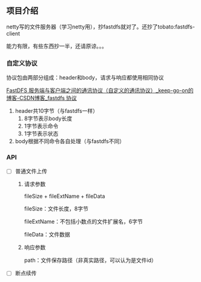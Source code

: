 ## 项目介绍

netty写的文件服务器（学习netty用），抄fastdfs就对了。还抄了tobato:fastdfs-client

能力有限，有些东西抄一半，还请原谅。。。

### 自定义协议
协议包由两部分组成：header和body，请求与响应都使用相同协议

[FastDFS 服务端与客户端之间的通讯协议（自定义的通讯协议）_keep-go-on的博客-CSDN博客_fastdfs 协议](https://keepgoon.blog.csdn.net/article/details/106877138)

1. header共10字节（与fastdfs一样）
   1. 8字节表示body长度
   2. 1字节表示命令
   3. 1字节表示状态
2. body根据不同命令各自处理（与fastdfs不同）

### API

- [ ] 普通文件上传

  1. 请求参数

     fileSize + fileExtName + fileData

     fileSize：文件长度，8字节

     fileExtName：不包括小数点的文件扩展名，6字节

     fileData：文件数据

  2. 响应参数

     path：文件保存路径（非真实路径，可以认为是文件id）

- [ ] 断点续传

